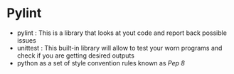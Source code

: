 # Pylint

- pylint : This is a library that looks at yout code and report back possible issues
- unittest : This built-in library will allow to test your worn programs and check if you are getting desired outputs
- python as a set of style convention rules known as *Pep 8*